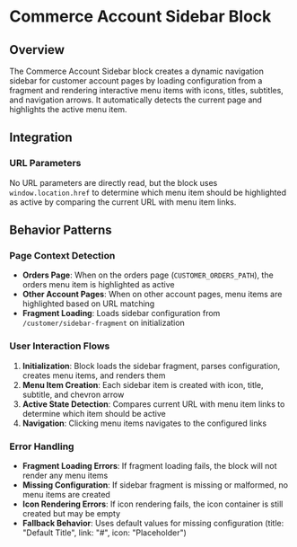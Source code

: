 # Commerce Account Sidebar Block

## Overview

The Commerce Account Sidebar block creates a dynamic navigation sidebar for customer account pages by loading configuration from a fragment and rendering interactive menu items with icons, titles, subtitles, and navigation arrows. It automatically detects the current page and highlights the active menu item.

## Integration

<!-- ### Block Configuration

No block configuration is read via `readBlockConfig()` -->

### URL Parameters

No URL parameters are directly read, but the block uses `window.location.href` to determine which menu item should be highlighted as active by comparing the current URL with menu item links.

<!-- ### Local Storage

No localStorage keys are used by this block.

### Events

#### Event Listeners

No event listeners are implemented in this block.

#### Event Emitters

No events are emitted by this block. -->

## Behavior Patterns

### Page Context Detection

- **Orders Page**: When on the orders page (`CUSTOMER_ORDERS_PATH`), the orders menu item is highlighted as active
- **Other Account Pages**: When on other account pages, menu items are highlighted based on URL matching
- **Fragment Loading**: Loads sidebar configuration from `/customer/sidebar-fragment` on initialization

### User Interaction Flows

1. **Initialization**: Block loads the sidebar fragment, parses configuration, creates menu items, and renders them
2. **Menu Item Creation**: Each sidebar item is created with icon, title, subtitle, and chevron arrow
3. **Active State Detection**: Compares current URL with menu item links to determine which item should be active
4. **Navigation**: Clicking menu items navigates to the configured links

### Error Handling

- **Fragment Loading Errors**: If fragment loading fails, the block will not render any menu items
- **Missing Configuration**: If sidebar fragment is missing or malformed, no menu items are created
- **Icon Rendering Errors**: If icon rendering fails, the icon container is still created but may be empty
- **Fallback Behavior**: Uses default values for missing configuration (title: "Default Title", link: "#", icon: "Placeholder")
